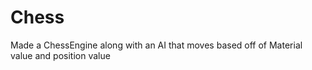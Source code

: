 # Chess
Made a ChessEngine along with an AI that moves based off of Material value and position value
